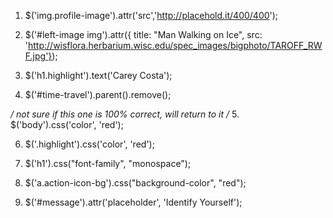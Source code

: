 1. $('img.profile-image').attr('src','http://placehold.it/400/400');

2. $('#left-image img').attr({ title: "Man Walking on Ice", src: 'http://wisflora.herbarium.wisc.edu/spec_images/bigphoto/TAROFF_RWF.jpg'});

3. $('h1.highlight').text('Carey Costa');

4. $('#time-travel').parent().remove();

*/ not sure if this one is 100% correct, will return to it /*
5. $('body').css('color', 'red');

6. $('.highlight').css('color', 'red');

7. $('h1').css("font-family", "monospace");

8. $('a.action-icon-bg').css("background-color", "red");

9. $('#message').attr('placeholder', 'Identify Yourself');
